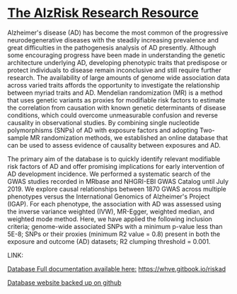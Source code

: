 
# [The AlzRisk Research Resource](https://whve.gitbook.io/riskad)


Alzheimer's disease (AD) has become the most common of the progressive neurodegenerative diseases with the steadily increasing prevalence and great difficulties in the pathogenesis analysis of AD presently. Although some encouraging progress have been made in understanding the genetic architecture underlying AD, developing phenotypic traits that predispose or protect individuals to disease remain inconclusive and still require further research. The availability of large amounts of genome wide association data across varied traits affords the opportunity to investigate the relationship between myriad traits and AD. Mendelian randomization (MR) is a method that uses genetic variants as proxies for modifiable risk factors to estimate the correlation from causation with known genetic determinants of disease conditions, which could overcome unmeasurable confusion and reverse causality in observational studies. By combining single nucleotide polymorphisms (SNPs) of AD with exposure factors and adopting Two-sample MR randomization methods, we established an online database that can be used to assess evidence of causality between exposures and AD.

The primary aim of the database is to quickly identify relevant modifiable risk factors of AD and offer promising implications for early intervention of AD development incidence. We performed a systematic search of the GWAS studies recorded in MRbase and NHGRI-EBI GWAS Catalog until July 2019. We explore causal relationships between 1870 GWAS across multiple phenotypes versus the International Genomics of Alzheimer's Project (IGAP). For each phenotype, the association with AD was assessed using the inverse variance weighted (IVW), MR-Egger, weighted median, and weighted mode method. Here, we have applied the following inclusion criteria; genome-wide associated SNPs with a minimum p-value less than 5E-8; SNPs or their proxies (minimum R2 value = 0.8) present in both the exposure and outcome (AD) datasets; R2 clumping threshold = 0.001. 

LINK:

[Database Full documentation available here:](https://whve.gitbook.io/riskad) https://whve.gitbook.io/riskad

[Database website backed up on github](https://github.com/whve/RFforAD/blob/master/SUMMARY.md) 




